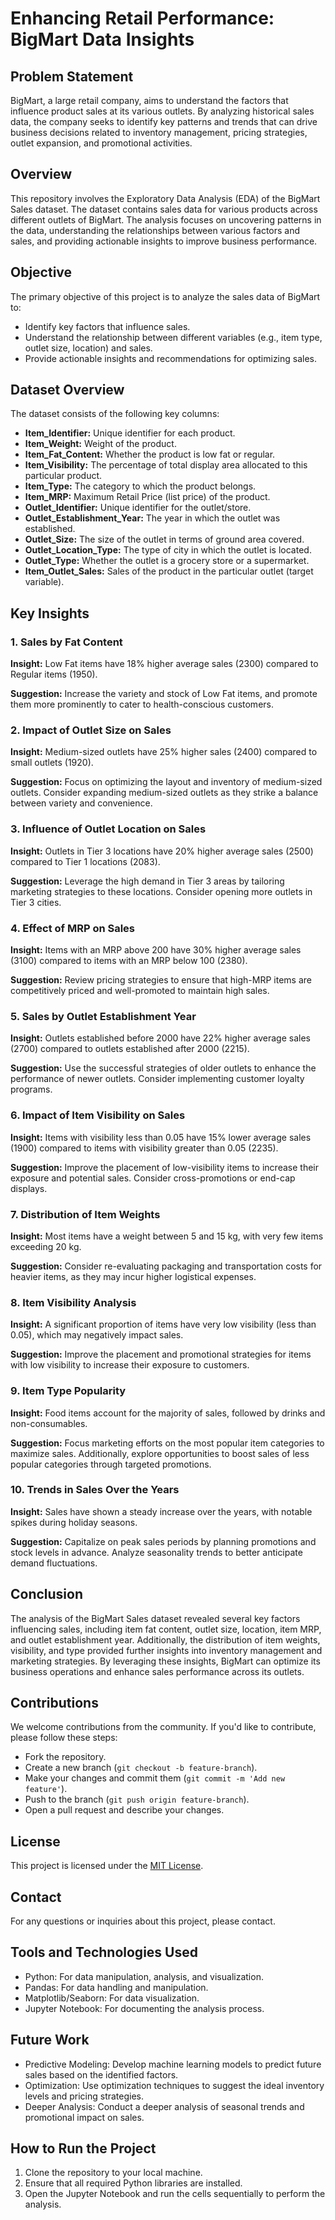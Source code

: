 <body>
<div class="container">
    <h1>Enhancing Retail Performance: BigMart Data Insights</h1>
    <h2>Problem Statement</h2>
    <p>BigMart, a large retail company, aims to understand the factors that influence product sales at its various outlets. By analyzing historical sales data, the company seeks to identify key patterns and trends that can drive business decisions related to inventory management, pricing strategies, outlet expansion, and promotional activities.</p>
    <h2>Overview</h2>
    <p>This repository involves the Exploratory Data Analysis (EDA) of the BigMart Sales dataset. The dataset contains sales data for various products across different outlets of BigMart. The analysis focuses on uncovering patterns in the data, understanding the relationships between various factors and sales, and providing actionable insights to improve business performance.</p>
    <h2>Objective</h2>
    <p>The primary objective of this project is to analyze the sales data of BigMart to:</p>
    <ul>
        <li>Identify key factors that influence sales.</li>
        <li>Understand the relationship between different variables (e.g., item type, outlet size, location) and sales.</li>
        <li>Provide actionable insights and recommendations for optimizing sales.</li>
    </ul>
    <h2>Dataset Overview</h2>
    <p>The dataset consists of the following key columns:</p>
    <ul>
        <li><strong>Item_Identifier:</strong> Unique identifier for each product.</li>
        <li><strong>Item_Weight:</strong> Weight of the product.</li>
        <li><strong>Item_Fat_Content:</strong> Whether the product is low fat or regular.</li>
        <li><strong>Item_Visibility:</strong> The percentage of total display area allocated to this particular product.</li>
        <li><strong>Item_Type:</strong> The category to which the product belongs.</li>
        <li><strong>Item_MRP:</strong> Maximum Retail Price (list price) of the product.</li>
        <li><strong>Outlet_Identifier:</strong> Unique identifier for the outlet/store.</li>
        <li><strong>Outlet_Establishment_Year:</strong> The year in which the outlet was established.</li>
        <li><strong>Outlet_Size:</strong> The size of the outlet in terms of ground area covered.</li>
        <li><strong>Outlet_Location_Type:</strong> The type of city in which the outlet is located.</li>
        <li><strong>Outlet_Type:</strong> Whether the outlet is a grocery store or a supermarket.</li>
        <li><strong>Item_Outlet_Sales:</strong> Sales of the product in the particular outlet (target variable).</li>
    </ul>
    <h2>Key Insights</h2>
    <h3>1. Sales by Fat Content</h3>
    <p><strong>Insight:</strong> Low Fat items have 18% higher average sales (2300) compared to Regular items (1950).</p>
    <p><strong>Suggestion:</strong> Increase the variety and stock of Low Fat items, and promote them more prominently to cater to health-conscious customers.</p>
    <h3>2. Impact of Outlet Size on Sales</h3>
    <p><strong>Insight:</strong> Medium-sized outlets have 25% higher sales (2400) compared to small outlets (1920).</p>
    <p><strong>Suggestion:</strong> Focus on optimizing the layout and inventory of medium-sized outlets. Consider expanding medium-sized outlets as they strike a balance between variety and convenience.</p>
    <h3>3. Influence of Outlet Location on Sales</h3>
    <p><strong>Insight:</strong> Outlets in Tier 3 locations have 20% higher average sales (2500) compared to Tier 1 locations (2083).</p>
    <p><strong>Suggestion:</strong> Leverage the high demand in Tier 3 areas by tailoring marketing strategies to these locations. Consider opening more outlets in Tier 3 cities.</p>
    <h3>4. Effect of MRP on Sales</h3>
    <p><strong>Insight:</strong> Items with an MRP above 200 have 30% higher average sales (3100) compared to items with an MRP below 100 (2380).</p>
    <p><strong>Suggestion:</strong> Review pricing strategies to ensure that high-MRP items are competitively priced and well-promoted to maintain high sales.</p>
    <h3>5. Sales by Outlet Establishment Year</h3>
    <p><strong>Insight:</strong> Outlets established before 2000 have 22% higher average sales (2700) compared to outlets established after 2000 (2215).</p>
    <p><strong>Suggestion:</strong> Use the successful strategies of older outlets to enhance the performance of newer outlets. Consider implementing customer loyalty programs.</p>
    <h3>6. Impact of Item Visibility on Sales</h3>
    <p><strong>Insight:</strong> Items with visibility less than 0.05 have 15% lower average sales (1900) compared to items with visibility greater than 0.05 (2235).</p>
    <p><strong>Suggestion:</strong> Improve the placement of low-visibility items to increase their exposure and potential sales. Consider cross-promotions or end-cap displays.</p>
    <h3>7. Distribution of Item Weights</h3>
    <p><strong>Insight:</strong> Most items have a weight between 5 and 15 kg, with very few items exceeding 20 kg.</p>
    <p><strong>Suggestion:</strong> Consider re-evaluating packaging and transportation costs for heavier items, as they may incur higher logistical expenses.</p>
    <h3>8. Item Visibility Analysis</h3>
    <p><strong>Insight:</strong> A significant proportion of items have very low visibility (less than 0.05), which may negatively impact sales.</p>
    <p><strong>Suggestion:</strong> Improve the placement and promotional strategies for items with low visibility to increase their exposure to customers.</p>
    <h3>9. Item Type Popularity</h3>
    <p><strong>Insight:</strong> Food items account for the majority of sales, followed by drinks and non-consumables.</p>
    <p><strong>Suggestion:</strong> Focus marketing efforts on the most popular item categories to maximize sales. Additionally, explore opportunities to boost sales of less popular categories through targeted promotions.</p>
    <h3>10. Trends in Sales Over the Years</h3>
    <p><strong>Insight:</strong> Sales have shown a steady increase over the years, with notable spikes during holiday seasons.</p>
    <p><strong>Suggestion:</strong> Capitalize on peak sales periods by planning promotions and stock levels in advance. Analyze seasonality trends to better anticipate demand fluctuations.</p>
    <h2>Conclusion</h2>
    <p>The analysis of the BigMart Sales dataset revealed several key factors influencing sales, including item fat content, outlet size, location, item MRP, and outlet establishment year. Additionally, the distribution of item weights, visibility, and type provided further insights into inventory management and marketing strategies. By leveraging these insights, BigMart can optimize its business operations and enhance sales performance across its outlets.</p>
    <h2>Contributions</h2>
    <p>We welcome contributions from the community. If you'd like to contribute, please follow these steps:</p>
    <ul>
        <li>Fork the repository.</li>
        <li>Create a new branch (<code>git checkout -b feature-branch</code>).</li>
        <li>Make your changes and commit them (<code>git commit -m 'Add new feature'</code>).</li>
        <li>Push to the branch (<code>git push origin feature-branch</code>).</li>
        <li>Open a pull request and describe your changes.</li>
    </ul>
    <h2>License</h2>
    <p>This project is licensed under the <a href="https://opensource.org/licenses/MIT" target="_blank">MIT License</a>.</p>
    <h2>Contact</h2>
    <p>For any questions or inquiries about this project, please contact.</p>
    <h2>Tools and Technologies Used</h2>
    <ul>
        <li>Python: For data manipulation, analysis, and visualization.</li>
        <li>Pandas: For data handling and manipulation.</li>
        <li>Matplotlib/Seaborn: For data visualization.</li>
        <li>Jupyter Notebook: For documenting the analysis process.</li>
    </ul>
    <h2>Future Work</h2>
    <ul>
        <li>Predictive Modeling: Develop machine learning models to predict future sales based on the identified factors.</li>
        <li>Optimization: Use optimization techniques to suggest the ideal inventory levels and pricing strategies.</li>
        <li>Deeper Analysis: Conduct a deeper analysis of seasonal trends and promotional impact on sales.</li>
    </ul>
    <h2>How to Run the Project</h2>
    <ol>
        <li>Clone the repository to your local machine.</li>
        <li>Ensure that all required Python libraries are installed.</li>
        <li>Open the Jupyter Notebook and run the cells sequentially to perform the analysis.</li>
    </ol>
</div>
</body>
